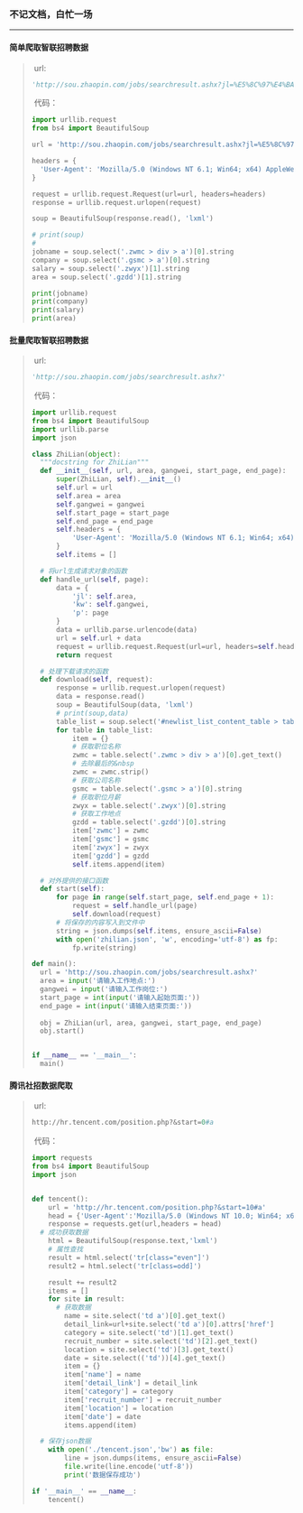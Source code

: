 ### 不记文档，白忙一场

------

#### 简单爬取智联招聘数据

> ​	url:
>
> ```python
> 'http://sou.zhaopin.com/jobs/searchresult.ashx?jl=%E5%8C%97%E4%BA%AC&kw=python&p=1'
> ```
>
> ​	代码：
>
> ```python
> import urllib.request
> from bs4 import BeautifulSoup
> 
> url = 'http://sou.zhaopin.com/jobs/searchresult.ashx?jl=%E5%8C%97%E4%BA%AC&kw=python&p=1'
> 
> headers = {
> 	'User-Agent': 'Mozilla/5.0 (Windows NT 6.1; Win64; x64) AppleWebKit/537.36 (KHTML, like Gecko) Chrome/63.0.3239.108 Safari/537'
> }
> 
> request = urllib.request.Request(url=url, headers=headers)
> response = urllib.request.urlopen(request)
> 
> soup = BeautifulSoup(response.read(), 'lxml')
> 
> # print(soup)
> # 
> jobname = soup.select('.zwmc > div > a')[0].string
> company = soup.select('.gsmc > a')[0].string
> salary = soup.select('.zwyx')[1].string
> area = soup.select('.gzdd')[1].string
> 
> print(jobname)
> print(company)
> print(salary)
> print(area)
> ```

#### 批量爬取智联招聘数据

> ​	url:
>
> ```python
> 'http://sou.zhaopin.com/jobs/searchresult.ashx?'
> ```
>
> ​	代码：
>
> ```python
> import urllib.request
> from bs4 import BeautifulSoup
> import urllib.parse
> import json
> 
> class ZhiLian(object):
> 	"""docstring for ZhiLian"""
> 	def __init__(self, url, area, gangwei, start_page, end_page):
> 		super(ZhiLian, self).__init__()
> 		self.url = url
> 		self.area = area
> 		self.gangwei = gangwei
> 		self.start_page = start_page
> 		self.end_page = end_page
> 		self.headers = {
> 			'User-Agent': 'Mozilla/5.0 (Windows NT 6.1; Win64; x64) AppleWebKit/537.36 (KHTML, like Gecko) Chrome/63.0.3239.108 Safari/537'
> 		}
> 		self.items = []
> 
> 	# 将url生成请求对象的函数
> 	def handle_url(self, page):
> 		data = {
> 			'jl': self.area,
> 			'kw': self.gangwei,
> 			'p': page
> 		}
> 		data = urllib.parse.urlencode(data)
> 		url = self.url + data
> 		request = urllib.request.Request(url=url, headers=self.headers)
> 		return request
> 
> 	# 处理下载请求的函数
> 	def download(self, request):
> 		response = urllib.request.urlopen(request)
> 		data = response.read()
> 		soup = BeautifulSoup(data, 'lxml')
> 		# print(soup,data)
> 		table_list = soup.select('#newlist_list_content_table > table')[1:]
> 		for table in table_list:
> 			item = {}
> 			# 获取职位名称
> 			zwmc = table.select('.zwmc > div > a')[0].get_text()
> 			# 去除最后的&nbsp
> 			zwmc = zwmc.strip()
> 			# 获取公司名称
> 			gsmc = table.select('.gsmc > a')[0].string
> 			# 获取职位月薪
> 			zwyx = table.select('.zwyx')[0].string
> 			# 获取工作地点
> 			gzdd = table.select('.gzdd')[0].string
> 			item['zwmc'] = zwmc
> 			item['gsmc'] = gsmc
> 			item['zwyx'] = zwyx
> 			item['gzdd'] = gzdd
> 			self.items.append(item)
> 
> 	# 对外提供的接口函数
> 	def start(self):
> 		for page in range(self.start_page, self.end_page + 1):
> 			request = self.handle_url(page)
> 			self.download(request)
> 		# 将保存的内容写入到文件中
> 		string = json.dumps(self.items, ensure_ascii=False)
> 		with open('zhilian.json', 'w', encoding='utf-8') as fp:
> 			fp.write(string)
> 
> def main():
> 	url = 'http://sou.zhaopin.com/jobs/searchresult.ashx?'
> 	area = input('请输入工作地点:')
> 	gangwei = input('请输入工作岗位:')
> 	start_page = int(input('请输入起始页面:'))
> 	end_page = int(input('请输入结束页面:'))
> 	
> 	obj = ZhiLian(url, area, gangwei, start_page, end_page)
> 	obj.start()
> 
> 
> if __name__ == '__main__':
> 	main()
> ```

#### 腾讯社招数据爬取

> ​	url:
>
> ```python
> http://hr.tencent.com/position.php?&start=0#a
> ```
>
> ​	代码：
>
> ```python
> import requests
> from bs4 import BeautifulSoup
> import json
> 
> 
> def tencent():
>     url = 'http://hr.tencent.com/position.php?&start=10#a'
>     head = {'User-Agent':'Mozilla/5.0 (Windows NT 10.0; Win64; x64) AppleWebKit/537.36 (KHTML, like Gecko) Chrome/54.0.2840.99 Safari/537.36'}
>     response = requests.get(url,headers = head)
> 	# 成功获取数据
>     html = BeautifulSoup(response.text,'lxml')
>     # 属性查找
>     result = html.select('tr[class="even"]')
>     result2 = html.select('tr[class=odd]')
> 
>     result += result2
>     items = []
>     for site in result:
> 		# 获取数据
>         name = site.select('td a')[0].get_text()
>         detail_link=url+site.select('td a')[0].attrs['href']
>         category = site.select('td')[1].get_text()
>         recruit_number = site.select('td')[2].get_text()
>         location = site.select('td')[3].get_text()
>         date = site.select(('td'))[4].get_text()
>         item = {}
>         item['name'] = name
>         item['detail_link'] = detail_link
>         item['category'] = category
>         item['recruit_number'] = recruit_number
>         item['location'] = location
>         item['date'] = date
>         items.append(item)
> 
> 	# 保存json数据
>     with open('./tencent.json','bw') as file:
>         line = json.dumps(items, ensure_ascii=False)
>         file.write(line.encode('utf-8'))
>         print('数据保存成功')
> 
> if '__main__' == __name__:
>     tencent()
> ```